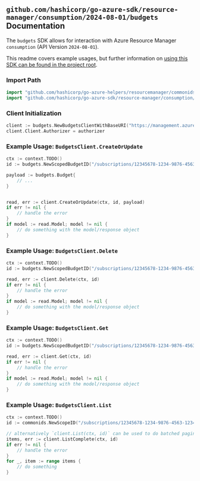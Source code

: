 
## `github.com/hashicorp/go-azure-sdk/resource-manager/consumption/2024-08-01/budgets` Documentation

The `budgets` SDK allows for interaction with Azure Resource Manager `consumption` (API Version `2024-08-01`).

This readme covers example usages, but further information on [using this SDK can be found in the project root](https://github.com/hashicorp/go-azure-sdk/tree/main/docs).

### Import Path

```go
import "github.com/hashicorp/go-azure-helpers/resourcemanager/commonids"
import "github.com/hashicorp/go-azure-sdk/resource-manager/consumption/2024-08-01/budgets"
```


### Client Initialization

```go
client := budgets.NewBudgetsClientWithBaseURI("https://management.azure.com")
client.Client.Authorizer = authorizer
```


### Example Usage: `BudgetsClient.CreateOrUpdate`

```go
ctx := context.TODO()
id := budgets.NewScopedBudgetID("/subscriptions/12345678-1234-9876-4563-123456789012/resourceGroups/some-resource-group", "budgetName")

payload := budgets.Budget{
	// ...
}


read, err := client.CreateOrUpdate(ctx, id, payload)
if err != nil {
	// handle the error
}
if model := read.Model; model != nil {
	// do something with the model/response object
}
```


### Example Usage: `BudgetsClient.Delete`

```go
ctx := context.TODO()
id := budgets.NewScopedBudgetID("/subscriptions/12345678-1234-9876-4563-123456789012/resourceGroups/some-resource-group", "budgetName")

read, err := client.Delete(ctx, id)
if err != nil {
	// handle the error
}
if model := read.Model; model != nil {
	// do something with the model/response object
}
```


### Example Usage: `BudgetsClient.Get`

```go
ctx := context.TODO()
id := budgets.NewScopedBudgetID("/subscriptions/12345678-1234-9876-4563-123456789012/resourceGroups/some-resource-group", "budgetName")

read, err := client.Get(ctx, id)
if err != nil {
	// handle the error
}
if model := read.Model; model != nil {
	// do something with the model/response object
}
```


### Example Usage: `BudgetsClient.List`

```go
ctx := context.TODO()
id := commonids.NewScopeID("/subscriptions/12345678-1234-9876-4563-123456789012/resourceGroups/some-resource-group")

// alternatively `client.List(ctx, id)` can be used to do batched pagination
items, err := client.ListComplete(ctx, id)
if err != nil {
	// handle the error
}
for _, item := range items {
	// do something
}
```
